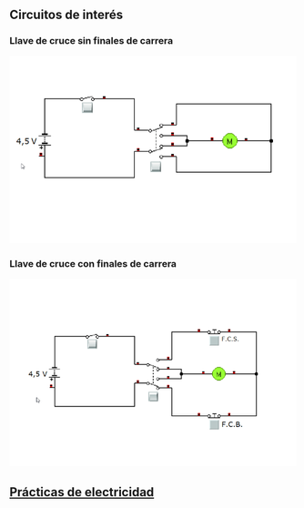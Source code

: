 
## Circuitos de interés

### Llave de cruce sin finales de carrera

![Llave de cruce sin finales de carrera](LlaveCruceSinFdC.gif)

### Llave de cruce con finales de carrera
![Llave de cruce con finales de carrera](LlaveCruceConFdC.gif)

## [Prácticas de electricidad](practicas.md)
